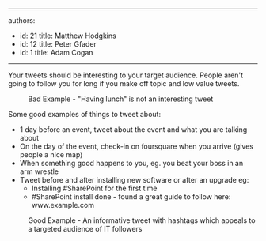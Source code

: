 

---
authors:
  - id: 21
    title: Matthew Hodgkins
  - id: 12
    title: Peter Gfader
  - id: 1
    title: Adam Cogan
---




<span class='intro'> 
  <div>Your tweets should be interesting to your target audience. People aren't going to follow you for long if you make off topic and low value tweets.<br></div>
 </span>

<dl class="badImage"><dt><img src="/PublishingImages/twitter-boring-tweet.png" alt="" /></dt><dd> Bad Example - &quot;Having lunch&quot; is not an interesting tweet<br> </dd></dl><p>Some good examples of things to tweet about&#58;</p><ul><li>1 day before an event, tweet about the event and what you are talking about </li><li>On the day of the event, check-in on foursquare when you arrive (gives people a nice map) </li><li>When something good happens to you, eg. you beat your boss in an arm wrestle&#160; </li><li>Tweet before and after installing new software or after an upgrade eg&#58;<br> 
               <ul><li>Installing #SharePoint&#160;for the first time </li><li>#SharePoint install done - found a great guide to follow here&#58; www.example.com​ </li></ul></li></ul><dl class="goodImage"><dt><img src="/PublishingImages/twitter-goodtweet.png" alt="" /></dt><dd>Good Example - An informative tweet with hashtags which appeals to a targeted audience of IT followers</dd> 
</dl>


